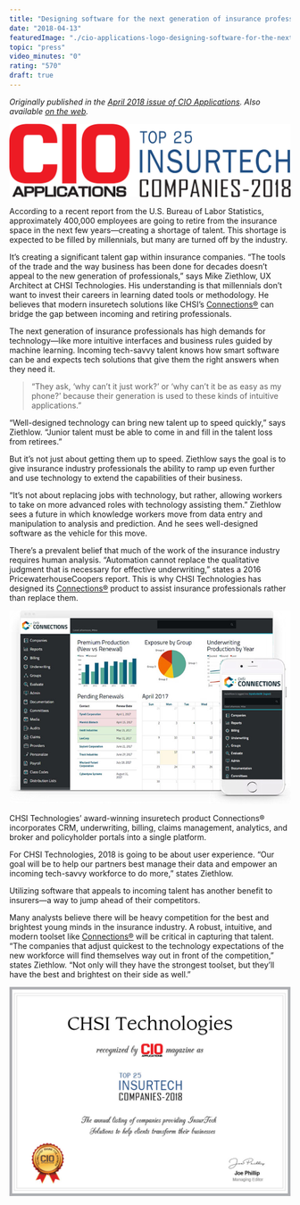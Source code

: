 ```yaml
---
title: "Designing software for the next generation of insurance professionals"
date: "2018-04-13"
featuredImage: "./cio-applications-logo-designing-software-for-the-next-generation-of-insurance-professionals-mike-zetlow.jpg"
topic: "press"
video_minutes: "0"
rating: "570"
draft: true
---
```


*Originally published in the [April 2018 issue of CIO Applications](https://www.cioapplications.com/magazines/April2018/InsurTech/#page=24). Also available [on the web](https://www.cioapplications.com/vendor/chsi-technologies-designing-software-for-the-next-generation-of-insurance-professionals-cid-1720-mid-96.html).*

![](insurtech-companies-header-designing-software-for-the-next-generation-of-insurance-professionals-mike-zetlow.jpg)

According to a recent report from the U.S. Bureau of Labor Statistics, approximately 400,000 employees are going to retire from the insurance space in the next few years—creating a shortage of talent. This shortage is expected to be filled by millennials, but many are turned off by the industry.

It’s creating a significant talent gap within insurance companies. “The tools of the trade and the way business has been done for decades doesn’t appeal to the new generation of professionals,” says Mike Ziethlow, UX Architect at CHSI Technologies. His understanding is that millennials don’t want to invest their careers in learning dated tools or methodology. He believes that modern insuretech solutions like CHSI’s [Connections®](https://chsiconnections.com/) can bridge the gap between incoming and retiring professionals.

The next generation of insurance professionals has high demands for technology—like more intuitive interfaces and business rules guided by machine learning. Incoming tech-savvy talent knows how smart software can be and expects tech solutions that give them the right answers when they need it.

>“They ask, ‘why can’t it just work?’ or ‘why can’t it be as easy as my phone?’ because their generation is used to these kinds of intuitive applications.”

“Well-designed technology can bring new talent up to speed quickly,” says Ziethlow. “Junior talent must be able to come in and fill in the talent loss from retirees.”

But it’s not just about getting them up to speed. Ziethlow says the goal is to give insurance industry professionals the ability to ramp up even further and use technology to extend the capabilities of their business.

“It’s not about replacing jobs with technology, but rather, allowing workers to take on more advanced roles with technology assisting them.” Ziethlow sees a future in which knowledge workers move from data entry and manipulation to analysis and prediction. And he sees well-designed software as the vehicle for this move.

There’s a prevalent belief that much of the work of the insurance industry requires human analysis. “Automation cannot replace the qualitative judgment that is necessary for effective underwriting,” states a 2016 PricewaterhouseCoopers report. This is why CHSI Technologies has designed its [Connections®](https://chsiconnections.com/) product to assist insurance professionals rather than replace them.

![](chsi-connections-app-designing-software-for-the-next-generation-of-insurance-professionals-mike-zetlow.jpg)

<figcaption>

CHSI Technologies’ award-winning insuretech product Connections® incorporates CRM, underwriting, billing, claims management, analytics, and broker and policyholder portals into a single platform.

</figcaption>

For CHSI Technologies, 2018 is going to be about user experience. “Our goal will be to help our partners best manage their data and empower an incoming tech-savvy workforce to do more,” states Ziethlow. 

Utilizing software that appeals to incoming talent has another benefit to insurers—a way to jump ahead of their competitors.

Many analysts believe there will be heavy competition for the best and brightest young minds in the insurance industry. A robust, intuitive, and modern toolset like [Connections®](https://chsiconnections.com/) will be critical in capturing that talent. “The companies that adjust quickest to the technology expectations of the new workforce will find themselves way out in front of the competition,” states Ziethlow. “Not only will they have the strongest toolset, but they’ll have the best and brightest on their side as well.”

![](certificate-top-insurtech-companies-designing-software-for-the-next-generation-of-insurance-professionals-mike-zetlow.jpg)